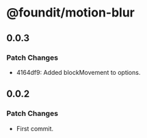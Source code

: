 # @foundit/motion-blur

## 0.0.3

### Patch Changes

- 4164df9: Added blockMovement to options.

## 0.0.2

### Patch Changes

- First commit.
